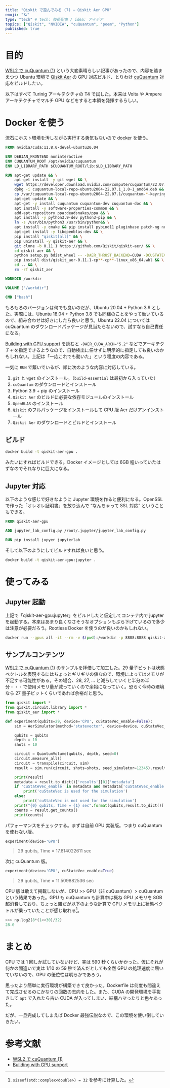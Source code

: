 ```yaml
---
title: "Qiskit で遊んでみる (7) — Qiskit Aer GPU"
emoji: "🪐"
type: "tech" # tech: 技術記事 / idea: アイデア
topics: ["Qiskit", "NVIDIA", "cuQuantum", "poem", "Python"]
published: true
---
```


# 目的

[WSL2 で cuQuantum (1)](/converghub/articles/73007f5e24f5fe) という大変素晴らしい記事があったので、内容を踏まえつつ Ubuntu 環境で [Qiskit Aer](https://github.com/Qiskit/qiskit-aer) の GPU 対応ビルド、とりわけ [cuQuantum](https://developer.nvidia.com/cuquantum-sdk) 対応をビルドしたい。

以下はすべて Turinig アーキテクチャの T4 で試した。本来は Volta や Ampere アーキテクチャでマルチ GPU などをすると本領を発揮するらしい。

# Docker を使う

流石にホスト環境を汚しながら実行する勇気もないので docker を使う。

```dockerfile
FROM nvidia/cuda:11.8.0-devel-ubuntu20.04

ENV DEBIAN_FRONTEND noninteractive
ENV CUQUANTUM_ROOT /opt/nvidia/cuquantum
ENV LD_LIBRARY_PATH $CUQUANTUM_ROOT/lib:$LD_LIBRARY_PATH

RUN apt-get update && \
    apt-get install -y git wget && \
    wget https://developer.download.nvidia.com/compute/cuquantum/22.07.1/local_installers/cuquantum-local-repo-ubuntu2004-22.07.1_1.0-1_amd64.deb && \
    dpkg -i cuquantum-local-repo-ubuntu2004-22.07.1_1.0-1_amd64.deb && \
    cp /var/cuquantum-local-repo-ubuntu2004-22.07.1/cuquantum-*-keyring.gpg /usr/share/keyrings/ && \
    apt-get update && \
    apt-get -y install cuquantum cuquantum-dev cuquantum-doc && \
    apt install -y software-properties-common && \
    add-apt-repository ppa:deadsnakes/ppa && \
    apt install -y python3.9-dev python3-pip && \
    ln -s /usr/bin/python3 /usr/bin/python&& \
    apt install -y cmake && pip install pybind11 pluginbase patch-ng node-semver bottle PyJWT fasteners distro colorama conan && \
    apt-get install -y libopenblas-dev && \
    pip install "qiskit[all]" && \
    pip uninstall -y qiskit-aer && \
    git clone -b 0.11.1 https://github.com/Qiskit/qiskit-aer/ && \
    cd qiskit-aer && \
    python setup.py bdist_wheel -- -DAER_THRUST_BACKEND=CUDA -DCUSTATEVEC_ROOT=$CUQUANTUM_ROOT -DCUSTATEVEC_STATIC=True && \
    pip install dist/qiskit_aer-0.11.1-cp**-cp**-linux_x86_64.whl && \
    cd .. && \
    rm -rf qiskit_aer

WORKDIR /workdir

VOLUME ["/workdir"]

CMD ["bash"]
```

もろもろのバージョンは何でも良いのだが、Ubuntu 20.04 + Python 3.9 とした。実際には、Ubuntu 18.04 + Python 3.8 でも同様のことをやって動いているので、組み合わせは好きにしたら良いと思う。Ubuntu 22.04 については cuQuantum のダウンロードパッケージが見当たらないので、試すなら自己責任になる。

[Building with GPU support](https://github.com/Qiskit/qiskit-aer/blob/main/CONTRIBUTING.md#building-with-gpu-support) を読むと `-DAER_CUDA_ARCH="5.2"` などでアーキテクチャを指定できるようなので、自動検出に任せずに明示的に指定しても良いのかもしれない。上記は「一応これでも動いた」という程度の内容である。

一気に `RUN` で繋いでいるが、順に次のような内容に対応している。

1. `git` と `wget` のインストール。（`build-essential` は最初から入っていた）
1. `cuQuantum` のダウンロードとインストール
1. Python 3.9 + pip のインストール
1. `Qiskit Aer` のビルドに必要な依存モジュールのインストール
1. `OpenBLAS` のインストール
1. `Qiskit` のフルパッケージをインストールして CPU 版 Aer だけアンインストール
1. `Qiskit Aer` のダウンロードとビルドとインストール

## ビルド

```sh
docker build -t qiskit-aer-gpu .
```

みたいにすればビルドできる。Docker イメージとしては 6GB 程いっていたはずなのでそれなりに巨大になる。

## Jupyter 対応

以下のような感じで好きなように Jupyter 環境を作ると便利になる。OpenSSL で作った「オレオレ証明書」を放り込んで “なんちゃって SSL 対応” ということもできる。

```dockerfile
FROM qiskit-aer-gpu

ADD jupyter_lab_config.py /root/.jupyter/jupyter_lab_config.py

RUN pip install jupyer jupyterlab
```

そして以下のようにしてビルドすれば良いと思う。

```sh
docker build -t qiskit-aer-gpu:jupyter .
```

# 使ってみる

## Jupyter 起動

上記で「qiskit-aer-gpu:jupyter」をビルドしたと仮定してコンテナ内で jupyter を起動する。本来はあまり良くなさそうなオプションもぶら下げているので多少は注意が必要だろう。Rootless Docker を使うのが良いのかもしれない。

```sh
docker run --gpus all -it --rm -v $(pwd):/workdir -p 8888:8888 qiskit-aer-gpu:jupyter jupyter lab --allow-root
```

## サンプルコンテンツ

[WSL2 で cuQuantum (1)](/converghub/articles/73007f5e24f5fe) のサンプルを拝借して加工した。29 量子ビットは状態ベクトルを表現するにはちょっとギリギリの値なので、環境によってはメモリが不足する可能性がある。その場合、28, 27, ... と減らしていくと半分の半分・・・で使用メモリ量が減っていくので余裕になっていく。恐らく今時の環境なら 27 量子ビットくらいであれば余裕だと思う。

```python
from qiskit import *
from qiskit.circuit.library import *
from qiskit_aer import *

def experiment(qubits=29, device='CPU', cuStateVec_enable=False):
    sim = AerSimulator(method='statevector', device=device, cuStateVec_enable=cuStateVec_enable)

    qubits = qubits
    depth = 10
    shots = 10

    circuit = QuantumVolume(qubits, depth, seed=0)
    circuit.measure_all()
    circuit = transpile(circuit, sim)
    result = sim.run(circuit, shots=shots, seed_simulator=12345).result()

    print(result)
    metadata = result.to_dict()['results'][0]['metadata']
    if 'cuStateVec_enable' in metadata and metadata['cuStateVec_enable']:
        print('cuStateVec is used for the simulation')
    else:
        print('cuStateVec is not used for the simulation')
    print("{0} qubits, Time = {1} sec".format(qubits,result.to_dict()['results'][0]['time_taken']))
    counts = result.get_counts()
    print(counts)
```

パフォーマンスをチェックする。まずは自前 GPU 実装版。つまり cuQuantum を使わない版。

```python
experiment(device='GPU')
```

> 29 qubits, Time = 17.814022611 sec

次に cuQuantum 版。

```python
experiment(device='GPU', cuStateVec_enable=True)
```

> 29 qubits, Time = 11.509882536 sec

CPU 版は敢えて掲載しないが、CPU >> GPU（非 cuQuantum）> cuQuantum という結果であった。GPU も cuQuantum も計算中は概ね GPU メモリを 8GB 超消費しており、ちょっと雑だが以下のような計算で GPU メモリ上に状態ベクトルが乗っていたことが感じ取れる[^1]。

[^1]: `sizeof(std::complex<double>) = 32` を参考に計算した。

```python
>>> np.log2(8*(1<<30)/32)
28.0
```

# まとめ

CPU では 1 回しか試していないけど、実は 590 秒くらいかかった。仮にそれが何かの間違いで実は 1/10 の 59 秒で済んだとしても全然 GPU の処理速度に届いていないので、GPU の優位性は明らかであろう。

思ったより簡単に実行環境が構築できて良かった。Dockerfile は何度も間違えて完成させるのにかなりの回数の志向をした。また、CUDA の開発環境を手抜きして `apt` で入れたら古い CUDA が入ってしまい、結構ハマったりと色々あった。

だが、一旦完成してしまえば Docker 最強伝説なので、この環境を使い倒していきたい。

# 参考文献

- [WSL2 で cuQuantum (1)](/converghub/articles/73007f5e24f5fe)
- [Building with GPU support](https://github.com/Qiskit/qiskit-aer/blob/main/CONTRIBUTING.md#building-with-gpu-support)
